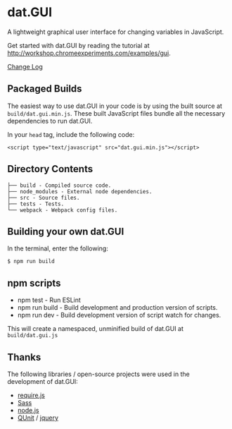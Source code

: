 # dat.GUI
A lightweight graphical user interface for changing variables in JavaScript. 

Get started with dat.GUI by reading the tutorial at http://workshop.chromeexperiments.com/examples/gui.

[Change Log](CHANGELOG.md)

## Packaged Builds
The easiest way to use dat.GUI in your code is by using the built source at `build/dat.gui.min.js`. These built JavaScript files bundle all the necessary dependencies to run dat.GUI.

In your `head` tag, include the following code:
```
<script type="text/javascript" src="dat.gui.min.js"></script>
```

## Directory Contents

```
├── build - Compiled source code.
├── node_modules - External node dependencies.
├── src - Source files.
├── tests - Tests.
└── webpack - Webpack config files.
```

## Building your own dat.GUI

In the terminal, enter the following:

```
$ npm run build
```

## npm scripts

- npm test - Run ESLint
- npm run build - Build development and production version of scripts.
- npm run dev - Build development version of script watch for changes.

This will create a namespaced, unminified build of dat.GUI at `build/dat.gui.js`

## Thanks
The following libraries / open-source projects were used in the development of dat.GUI:
 * [require.js](http://requirejs.org/)
 * [Sass](http://sass-lang.com/)
 * [node.js](http://nodejs.org/)
 * [QUnit](https://github.com/jquery/qunit) / [jquery](http://jquery.com/)